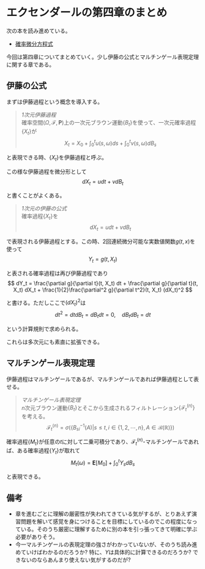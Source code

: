 # エクセンダールの第四章のまとめ

次の本を読み進めている。
- [確率微分方程式](https://www.amazon.co.jp/dp/4621061763)

今回は第四章についてまとめていく。少し伊藤の公式とマルチンゲール表現定理に関する章である。

## 伊藤の公式
まずは伊藤過程という概念を導入する。
> *1次元伊藤過程*  
> 確率空間$(\Omega, \mathcal{F}, \textbf{P})$上の一次元ブラウン運動$\{B_t\}$を使って、一次元確率過程$\{X_t\}$が
$$
X_t = X_0 + \int_0^t u(s, \omega) ds + \int_0^t v(s, \omega) dB_s
$$

と表現できる時、$\{X_t\}$を伊藤過程と呼ぶ。

この様な伊藤過程を微分形として
$$
dX_t = udt + vdB_t
$$

と書くことがよくある。
> *1次元の伊藤の公式*  
> 確率過程$\{X_t\}$を
$$
dX_t = udt + vdB_t
$$

で表現される伊藤過程とする。この時、2回連続微分可能な実数値関数$g(t,x)$を使って
$$
Y_t = g(t, X_t)
$$

と表される確率過程は再び伊藤過程であり
$$
dY_t = \frac{\partial g}{\partial t}(t, X_t) dt + \frac{\partial g}{\partial t}(t, X_t) dX_t + \frac{1}{2}\frac{\partial^2 g}{\partial t^2}(t, X_t) (dX_t)^2
$$

と書ける。ただしここで$(dX_t)^2$は
$$
dt^2 = dtdB_t = dB_tdt = 0, \quad dB_t dB_t = dt
$$

という計算規則で求められる。

これらは多次元にも素直に拡張できる。

## マルチンゲール表現定理
伊藤過程はマルチンゲールであるが、マルチンゲールであれば伊藤過程として表せる。
> *マルチンゲール表現定理*  
> $n$次元ブラウン運動$\{B_t\}$とそこから生成されるフィルトレーション$\{\mathcal{F}_t^{(n)}\}$を考える。
$$
\mathcal{F}_t^{(n)} = \sigma(\{B_{si}^{-1}(A) | s \le t, i \in \{1, 2, \cdots, n\}, A \in \mathcal{B}(\mathbb{R}) \})
$$

確率過程$\{M_t\}$が任意の$t$に対して二乗可積分であり、$\mathcal{F}_t^{(n)}$-マルチンゲールであれば、ある確率過程$\{Y_t\}$が取れて
$$
M_t(\omega) = \textbf{E}[M_0] + \int_0^t Y_s dB_s
$$

と表現できる。


## 備考
- 章を進むごとに理解の厳密性が失われてきている気がするが、とりあえず演習問題を解いて感覚を身につけることを目標にしているのでこの程度になっている。そのうち厳密に理解するために別の本を引っ張ってきて明確に学ぶ必要がありそう。
- 今一マルチンゲールの表現定理の強さがわかっていないが、そのうち読み進めていけばわかるのだろうか? 特に、$Y$は具体的に計算できるのだろうか? できないのならあんまり使えない気がするのだが?
